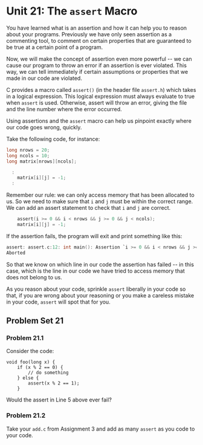 # Unit 21: The `assert` Macro

You have learned what is an assertion and how it can help you to reason about your programs.  Previously we have only seen assertion as a commenting tool, to comment on certain properties that are guaranteed to be true at a certain point of a program.

Now, we will make the concept of assertion even more powerful -- we can cause our program to throw an error if an assertion is ever violated.  This way, we can tell immediately if certain assumptions or properties that we made in our code are violated.

C provides a macro called `assert()` (in the header file `assert.h`)  which takes in a logical expression.  This logical expression must always evaluate to true when `assert` is used.  Otherwise, assert will throw an error, giving the file and the line number where the error occurred.

Using assertions and the `assert` macro can help us pinpoint exactly where our code goes wrong, quickly.

Take the following code, for instance:

```C
long nrows = 20;
long ncols = 10;
long matrix[nrows][ncols];

  :
    matrix[i][j] = -1;
  :
```

Remember our rule: we can only access memory that has been allocated to us.  So we need to make sure that `i` and `j` must be within the correct range.  We can add an assert statement to check that `i` and `j` are correct.

```C
    assert(i >= 0 && i < nrows && j >= 0 && j < ncols);
    matrix[i][j] = -1;
```

If the assertion fails, the program will exit and print something like this:

```C
assert: assert.c:12: int main(): Assertion `i >= 0 && i < nrows && j >= 0 && j < ncols' failed.
Aborted
```

So that we know on which line in our code the assertion has failed -- in this case, which is the line in our code we have tried to access memory that does not belong to us.

As you reason about your code, sprinkle `assert` liberally in your code so that, if you are wrong about your reasoning or you make a careless mistake in your code, `assert` will spot that for you.

## Problem Set 21
### Problem 21.1

Consider the code:
```
void foo(long x) {
    if (x % 2 == 0) {
        // do something
    } else {
        assert(x % 2 == 1);
    }
```

Would the assert in Line 5 above ever fail?

### Problem 21.2

Take your `add.c` from Assignment 3 and add as many `assert` as you code to your code.  
